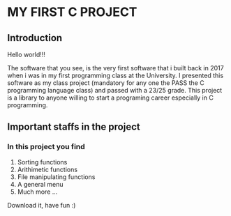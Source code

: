 # MY FIRST C PROJECT 
## Introduction
Hello world!!!

The software that you see, is the very first software that i built back in 2017 when i was in my first programming class at the University.
I presented this software as my class project (mandatory for any one the PASS the C programming language class) and passed with a 23/25 grade.
This project is a library to anyone willing to start a programing career especially in C programming.

## Important staffs in the project

### In this project you find

1. Sorting functions
2. Arithimetic functions
3. File manipulating functions
4. A general menu
5. Much more ...

Download it, have fun :)

